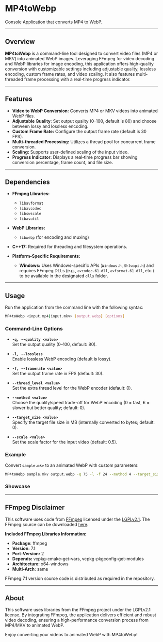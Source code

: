 # MP4toWebp

Console Application that converts MP4 to WebP.

---

## Overview

**MP4toWebp** is a command-line tool designed to convert video files (MP4 or MKV) into animated WebP images. Leveraging FFmpeg for video decoding and WebP libraries for image encoding, this application offers high-quality conversion with customizable settings including adjustable quality, lossless encoding, custom frame rates, and video scaling. It also features multi-threaded frame processing with a real-time progress indicator.

---

## Features

- **Video to WebP Conversion:** Converts MP4 or MKV videos into animated WebP files.
- **Adjustable Quality:** Set output quality (0–100, default is 80) and choose between lossy and lossless encoding.
- **Custom Frame Rate:** Configure the output frame rate (default is 30 FPS).
- **Multi-threaded Processing:** Utilizes a thread pool for concurrent frame conversion.
- **Scaling:** Supports user-defined scaling of the input video.
- **Progress Indicator:** Displays a real-time progress bar showing conversion percentage, frame count, and file size.

---

## Dependencies

- **FFmpeg Libraries:**
  - `libavformat`
  - `libavcodec`
  - `libswscale`
  - `libavutil`

- **WebP Libraries:**
  - `libwebp` (for encoding and muxing)

- **C++17:** Required for threading and filesystem operations.

- **Platform-Specific Requirements:**
  - **Windows:** Uses Windows-specific APIs (`Windows.h`, `Shlwapi.h`) and requires FFmpeg DLLs (e.g., `avcodec-61.dll`, `avformat-61.dll`, etc.) to be available in the designated `dlls` folder.

---

## Usage

Run the application from the command line with the following syntax:

```bash
MP4toWebp <input.mp4|input.mkv> [output.webp] [options]
```

### Command-Line Options

- **`-q, --quality <value>`**  
  Set the output quality (0–100, default: 80).

- **`-l, --lossless`**  
  Enable lossless WebP encoding (default is lossy).

- **`-f, --framerate <value>`**  
  Set the output frame rate in FPS (default: 30).

- **`--thread_level <value>`**  
  Set the extra thread level for the WebP encoder (default: 0).

- **`--method <value>`**  
  Choose the quality/speed trade-off for WebP encoding (0 = fast, 6 = slower but better quality; default: 0).

- **`--target_size <value>`**  
  Specify the target file size in MB (internally converted to bytes; default: 0).

- **`--scale <value>`**  
  Set the scale factor for the input video (default: 0.5).

### Example

Convert `sample.mkv` to an animated WebP with custom parameters:

```bash
MP4toWebp sample.mkv output.webp -q 75 -l -f 24 --method 4 --target_size 2 --scale 0.5
```

### Showcase



---

## FFmpeg Disclaimer

This software uses code from [FFmpeg](http://ffmpeg.org) licensed under the [LGPLv2.1](http://www.gnu.org/licenses/old-licenses/lgpl-2.1.html). The FFmpeg source can be downloaded [here](link_to_your_sources).

**Included FFmpeg Libraries Information:**

- **Package:** ffmpeg  
- **Version:** 7.1  
- **Port-Version:** 2  
- **Depends:** vcpkg-cmake-get-vars, vcpkg-pkgconfig-get-modules  
- **Architecture:** x64-windows  
- **Multi-Arch:** same  

FFmpeg 7.1 version source code is distributed as required in the repository.

---

## About

This software uses libraries from the FFmpeg project under the LGPLv2.1 license. By integrating FFmpeg, the application delivers efficient and robust video decoding, ensuring a high-performance conversion process from MP4/MKV to animated WebP.

Enjoy converting your videos to animated WebP with MP4toWebp!